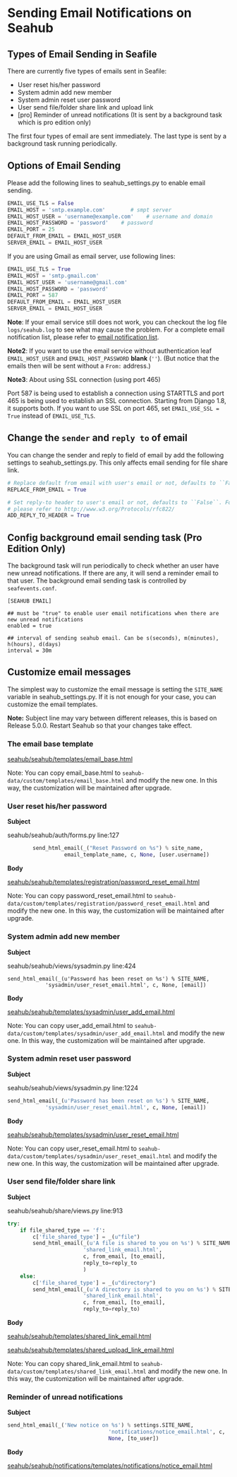 # Sending Email Notifications on Seahub

## Types of Email Sending in Seafile

There are currently five types of emails sent in Seafile:

* User reset his/her password
* System admin add new member
* System admin reset user password
* User send file/folder share link and upload link
* \[pro] Reminder of unread notifications (It is sent by a background task which is pro edition only)

The first four types of email are sent immediately. The last type is sent by a background task running periodically.

## Options of Email Sending

Please add the following lines to seahub_settings.py to enable email sending.

```python
EMAIL_USE_TLS = False
EMAIL_HOST = 'smtp.example.com'        # smpt server
EMAIL_HOST_USER = 'username@example.com'    # username and domain
EMAIL_HOST_PASSWORD = 'password'    # password
EMAIL_PORT = 25
DEFAULT_FROM_EMAIL = EMAIL_HOST_USER
SERVER_EMAIL = EMAIL_HOST_USER

```

If you are using Gmail as email server, use following lines:

```python
EMAIL_USE_TLS = True
EMAIL_HOST = 'smtp.gmail.com'
EMAIL_HOST_USER = 'username@gmail.com'
EMAIL_HOST_PASSWORD = 'password'
EMAIL_PORT = 587
DEFAULT_FROM_EMAIL = EMAIL_HOST_USER
SERVER_EMAIL = EMAIL_HOST_USER

```

**Note**: If your email service still does not work, you can checkout the log file `logs/seahub.log` to see what may cause the problem. For a complete email notification list, please refer to [email notification list](customize_email_notifications.md).

**Note2**: If you want to use the email service without authentication leaf `EMAIL_HOST_USER` and `EMAIL_HOST_PASSWORD` **blank** (`''`). (But notice that the emails then will be sent without a `From:` address.)

**Note3**: About using SSL connection (using port 465)

Port 587 is being used to establish a connection using STARTTLS and port 465 is being used to establish an SSL connection.  Starting from Django 1.8, it supports both.
If you want to use SSL on port 465, set `EMAIL_USE_SSL = True` instead of `EMAIL_USE_TLS`.


## Change the `sender` and `reply to` of email

You can change the sender and reply to field of email by add the following settings to seahub_settings.py. This only affects email sending for file share link.

```python
# Replace default from email with user's email or not, defaults to ``False``
REPLACE_FROM_EMAIL = True

# Set reply-to header to user's email or not, defaults to ``False``. For details,
# please refer to http://www.w3.org/Protocols/rfc822/
ADD_REPLY_TO_HEADER = True

```

## Config background email sending task (Pro Edition Only)

The background task will run periodically to check whether an user have new unread notifications. If there are any, it will send a reminder email to that user. The background email sending task is controlled by `seafevents.conf`.

```
[SEAHUB EMAIL]

## must be "true" to enable user email notifications when there are new unread notifications
enabled = true

## interval of sending seahub email. Can be s(seconds), m(minutes), h(hours), d(days)
interval = 30m

```

## Customize email messages

The simplest way to customize the email message is setting the `SITE_NAME` variable in seahub_settings.py. If it is not enough for your case, you can customize the email templates.

**Note:** Subject line may vary between different releases, this is based on Release 5.0.0. Restart Seahub so that your changes take effect.

### The email base template

[seahub/seahub/templates/email_base.html](https://github.com/haiwen/seahub/blob/master/seahub/templates/email_base.html)

Note: You can copy email_base.html to `seahub-data/custom/templates/email_base.html` and modify the new one. In this way, the customization will be maintained after upgrade.

### User reset his/her password

**Subject**

seahub/seahub/auth/forms.py line:127

```python
        send_html_email(_("Reset Password on %s") % site_name,
                  email_template_name, c, None, [user.username])

```

**Body**

[seahub/seahub/templates/registration/password_reset_email.html](https://github.com/haiwen/seahub/blob/master/seahub/templates/registration/password_reset_email.html)

Note: You can copy password_reset_email.html to `seahub-data/custom/templates/registration/password_reset_email.html` and modify the new one. In this way, the customization will be maintained after upgrade.

### System admin add new member

**Subject**

seahub/seahub/views/sysadmin.py line:424

```
send_html_email(_(u'Password has been reset on %s') % SITE_NAME,
            'sysadmin/user_reset_email.html', c, None, [email])

```

**Body**

[seahub/seahub/templates/sysadmin/user_add_email.html](https://github.com/haiwen/seahub/blob/master/seahub/templates/sysadmin/user_add_email.html)

Note: You can copy user_add_email.html to `seahub-data/custom/templates/sysadmin/user_add_email.html` and modify the new one. In this way, the customization will be maintained after upgrade.

### System admin reset user password

**Subject**

seahub/seahub/views/sysadmin.py line:1224

```python
send_html_email(_(u'Password has been reset on %s') % SITE_NAME,
            'sysadmin/user_reset_email.html', c, None, [email])

```

**Body**

[seahub/seahub/templates/sysadmin/user_reset_email.html](https://github.com/haiwen/seahub/blob/master/seahub/templates/sysadmin/user_reset_email.html)

Note: You can copy user_reset_email.html to `seahub-data/custom/templates/sysadmin/user_reset_email.html` and modify the new one. In this way, the customization will be maintained after upgrade.

### User send file/folder share link

**Subject**

seahub/seahub/share/views.py line:913

```python
try:
    if file_shared_type == 'f':
        c['file_shared_type'] = _(u"file")
        send_html_email(_(u'A file is shared to you on %s') % SITE_NAME,
                        'shared_link_email.html',
                        c, from_email, [to_email],
                        reply_to=reply_to
                        )
    else:
        c['file_shared_type'] = _(u"directory")
        send_html_email(_(u'A directory is shared to you on %s') % SITE_NAME,
                        'shared_link_email.html',
                        c, from_email, [to_email],
                        reply_to=reply_to)

```

**Body**

[seahub/seahub/templates/shared_link_email.html](https://github.com/haiwen/seahub/blob/master/seahub/templates/shared_link_email.html)

[seahub/seahub/templates/shared_upload_link_email.html](https://github.com/haiwen/seahub/blob/master/seahub/templates/shared_upload_link_email.html)

Note: You can copy shared_link_email.html to `seahub-data/custom/templates/shared_link_email.html` and modify the new one. In this way, the customization will be maintained after upgrade.

### Reminder of unread notifications

**Subject**

```python
send_html_email(_('New notice on %s') % settings.SITE_NAME,
                                'notifications/notice_email.html', c,
                                None, [to_user])

```

**Body**

[seahub/seahub/notifications/templates/notifications/notice_email.html](https://github.com/haiwen/seahub/blob/master/seahub/notifications/templates/notifications/notice_email.html)

